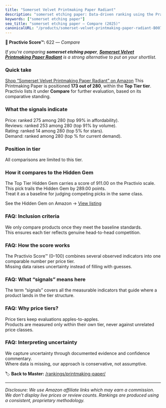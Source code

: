 ```yaml
---
title: "Somerset Velvet Printmaking Paper Radiant"
description: "somerset etching paper: Data-driven ranking using the Practivio Score™. Positioned by quality, value, demand, findability, momentum."
keywords: ["somerset etching paper"]
seo_title: "somerset etching paper — Compare (2025)"
canonicalURL: "/products/somerset-velvet-printmaking-paper-radiant-B007NOL1Z4/"
---
```


**🛒 Practivio Score™:** 622 — _Compare_


*If you're comparing **somerset etching paper**, **[Somerset Velvet Printmaking Paper Radiant](https://www.amazon.com/dp/B007NOL1Z4?tag=practivio-20)** is a strong alternative to put on your shortlist.*
### Quick take
[Shop “Somerset Velvet Printmaking Paper Radiant” on Amazon](https://www.amazon.com/dp/B007NOL1Z4?tag=practivio-20)
This Printmaking Paper is positioned **173 out of 280**, within the **Top Tier tier**.  
Practivio lists it under **Compare** for further evaluation, based on its comparative standing.

### What the signals indicate
Price: ranked 275 among 280 (top 99% in affordability).  
Reviews: ranked 253 among 280 (top 91% by volume).  
Rating: ranked 14 among 280 (top 5% for stars).  
Demand: ranked  among 280 (top % for current demand).

### Position in tier
All comparisons are limited to this tier.

### How it compares to the Hidden Gem
The Top Tier Hidden Gem carries a score of 911.00 on the Practivio scale.  
This pick trails the Hidden Gem by 289.00 points.  
Treat it as a baseline for judging competing picks in the same class.  

See the Hidden Gem on Amazon → [View listing](https://www.amazon.com/dp/B01GOO7HL0?tag=practivio-20)

### FAQ: Inclusion criteria
We only compare products once they meet the baseline standards.  
This ensures each tier reflects genuine head-to-head competition.

### FAQ: How the score works
The Practivio Score™ (0–100) combines several observed indicators into one comparable number per price tier.  
Missing data raises uncertainty instead of filling with guesses.

### FAQ: What “signals” means here
The term “signals” covers all the measurable indicators that guide where a product lands in the tier structure.

### FAQ: Why price tiers?
Price tiers keep evaluations apples-to-apples.  
Products are measured only within their own tier, never against unrelated price classes.

### FAQ: Interpreting uncertainty
We capture uncertainty through documented evidence and confidence commentary.  
Where data is missing, our approach is conservative, not assumptive.

<!-- Missing template for Compare/CompareWithinPriceClass -->


🏷️ **Back to Master:** [/rankings/printmaking-paper/](/rankings/printmaking-paper/)

---
_Disclosure: We use Amazon affiliate links which may earn a commission. We don’t display live prices or review counts. Rankings are produced using a consistent, proprietary methodology._
